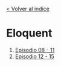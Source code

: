 [< Volver al índice](/docs/README.md)

# Eloquent

1. [Episodio 08 - 11 ](./eloquent/episode08-11.md)
2. [Episodio 12 - 15 ](./eloquent/episode12-15.md)